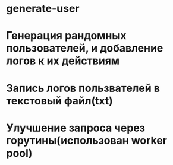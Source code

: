 # generate-user


# Генерация рандомных пользователей, и добавление логов к их действиям
# Запись логов   пользвателей в текстовый файл(txt)
# Улучшение запроса через горутины(использован  worker pool)
